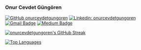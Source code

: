 ### Onur Cevdet Güngören

[![GitHub onurcevdetgungoren](https://img.shields.io/github/followers/onurcevdetgungoren?label=Follow&style=social)](https://github.com/onurcevdetgungoren)
[![Linkedin: onurcevdetgungoren](https://img.shields.io/badge/-onurcevdetgungoren-blue?style=flat-square&logo=Linkedin&logoColor=white&link=https://www.linkedin.com/in/onurcevdetgungoren/)](https://www.linkedin.com/in/onurcevdetgungoren/)
[![Gmail Badge](https://img.shields.io/badge/-onurcevdetgungoren-c14438?style=flat&logo=Gmail&logoColor=white&link=mailto:onurcevdetgungoren@gmail.com)](mailto:onurcevdetgungoren@gmail.com)
[![Medium Badge](https://img.shields.io/badge/-onurcevdetgungoren-000000?style=flat&labelColor=000000&logo=Medium&link=https://medium.com/@onurcevdetgungoren)](https://medium.com/@onurcevdetgungoren)

[![onurcevdetgungoren's GitHub Streak](https://github-readme-streak-stats.herokuapp.com/?user=onurcevdetgungoren&theme=gotham)](https://github.com/DenverCoder1/github-readme-streak-stats)

[![Top Languages](https://github-readme-stats.vercel.app/api/top-langs/?username=onurcevdetgungoren&layout=compact&langs_count=10&theme=gotham)](https://github.com/anuraghazra/github-readme-stats)
